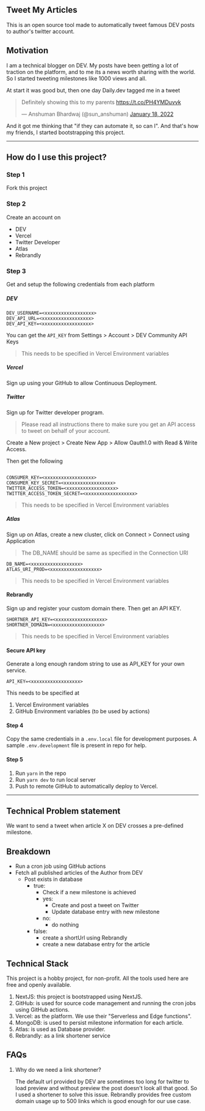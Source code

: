 ## Tweet My Articles

This is an open source tool made to automatically tweet famous DEV posts to author's twitter account.

## Motivation

I am a technical blogger on DEV. My posts have been getting a lot of traction on the platform, and to me its a news worth sharing with the world. So I started tweeting milestones like 1000 views and all.

At start it was good but, then one day Daily.dev tagged me in a tweet <blockquote class="twitter-tweet"><p lang="en" dir="ltr">Definitely showing this to my parents <a href="https://t.co/PH4YMDuvvk">https://t.co/PH4YMDuvvk</a></p>&mdash; Anshuman Bhardwaj (@sun_anshuman) <a href="https://twitter.com/sun_anshuman/status/1483503834291126272?ref_src=twsrc%5Etfw">January 18, 2022</a></blockquote> <script async src="https://platform.twitter.com/widgets.js" charset="utf-8"></script>

And it got me thinking that "if they can automate it, so can I". And that's how my friends, I started bootstrapping this project.

---

## How do I use this project?

### Step 1

Fork this project

### Step 2

Create an account on

- DEV
- Vercel
- Twitter Developer
- Atlas
- Rebrandly

### Step 3

Get and setup the following credentials from each platform

##### DEV

```
DEV_USERNAME=<xxxxxxxxxxxxxxxxxx>
DEV_API_URL=<xxxxxxxxxxxxxxxxxx>
DEV_API_KEY=<xxxxxxxxxxxxxxxxxx>
```

You can get the `API_KEY` from Settings > Account > DEV Community API Keys

> This needs to be specified in Vercel Environment variables

##### Vercel

Sign up using your GitHub to allow Continuous Deployment.

##### Twitter

Sign up for Twitter developer program.

> Please read all instructions there to make sure you get an API access to tweet on behalf of your account.

Create a New project > Create New App > Allow Oauth1.0 with Read & Write Access.

Then get the following

```

CONSUMER_KEY=<xxxxxxxxxxxxxxxxxx>
CONSUMER_KEY_SECRET=<xxxxxxxxxxxxxxxxxx>
TWITTER_ACCESS_TOKEN=<xxxxxxxxxxxxxxxxxx>
TWITTER_ACCESS_TOKEN_SECRET=<xxxxxxxxxxxxxxxxxx>

```

> This needs to be specified in Vercel Environment variables

##### Atlas

Sign up on Atlas, create a new cluster, click on Connect > Connect using Application

> The DB_NAME should be same as specified in the Connection URI

```
DB_NAME=<xxxxxxxxxxxxxxxxxx>
ATLAS_URI_PROD=<xxxxxxxxxxxxxxxxxx>
```

> This needs to be specified in Vercel Environment variables

#### Rebrandly

Sign up and register your custom domain there. Then get an API KEY.

```
SHORTNER_API_KEY=<xxxxxxxxxxxxxxxxxx>
SHORTNER_DOMAIN=<xxxxxxxxxxxxxxxxxx>
```

> This needs to be specified in Vercel Environment variables

#### Secure API key

Generate a long enough random string to use as API_KEY for your own service.

```
API_KEY=<xxxxxxxxxxxxxxxxxx>

```

This needs to be specified at

1. Vercel Environment variables
2. GitHub Environment variables (to be used by actions)

#### Step 4

Copy the same credentials in a `.env.local` file for development purposes. A sample `.env.development` file is present in repo for help.

#### Step 5

1. Run `yarn` in the repo
2. Run `yarn dev` to run local server
3. Push to remote GitHub to automatically deploy to Vercel.

---

## Technical Problem statement

We want to send a tweet when article X on DEV crosses a pre-defined milestone.

## Breakdown

- Run a cron job using GitHub actions
- Fetch all published articles of the Author from DEV
  - Post exists in database
    - true:
      - Check if a new milestone is achieved
      - yes:
        - Create and post a tweet on Twitter
        - Update database entry with new milestone
      - no:
        - do nothing
    - false:
      - create a shortUrl using Rebrandly
      - create a new database entry for the article

## Technical Stack

This project is a hobby project, for non-profit. All the tools used here are free and openly available.

1. NextJS: this project is bootstrapped using NextJS.
2. GitHub: is used for source code management and running the cron jobs using GitHub actions.
3. Vercel: as the platform. We use their "Serverless and Edge functions".
4. MongoDB: is used to persist milestone information for each article.
5. Atlas: is used as Database provider.
6. Rebrandly: as a link shortener service

## FAQs

1. Why do we need a link shortener?

   The default url provided by DEV are sometimes too long for twitter to load preview and without preview the post doesn't look all that good. So I used a shortener to solve this issue. Rebrandly provides free custom domain usage up to 500 links which is good enough for our use case.
